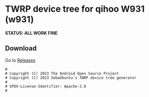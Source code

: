 # TWRP device tree for qihoo W931 (w931)
**STATUS: ALL WORK FINE**
## Download
Go to [Releases](https://github.com/zh-xijun/twrp_device_kido_w931/releases)

```
#
# Copyright (C) 2023 The Android Open Source Project
# Copyright (C) 2023 SebaUbuntu's TWRP device tree generator
#
# SPDX-License-Identifier: Apache-2.0
#
```
